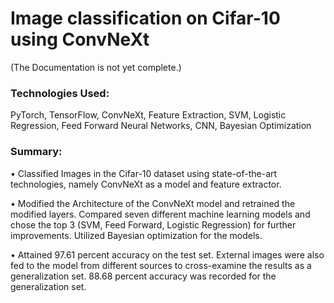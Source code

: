 # Image classification on Cifar-10 using ConvNeXt

(The Documentation is not yet complete.)

### Technologies Used:

PyTorch, TensorFlow, ConvNeXt, Feature Extraction, SVM, Logistic Regression, Feed Forward
Neural Networks, CNN, Bayesian Optimization


### Summary:
• Classified Images in the Cifar-10 dataset using state-of-the-art technologies,
namely ConvNeXt as a model and feature extractor.

• Modified the Architecture of the ConvNeXt model and retrained the
modified layers. Compared seven different machine learning models and
chose the top 3 (SVM, Feed Forward, Logistic Regression) for further
improvements. Utilized Bayesian optimization for the models.

• Attained 97.61 percent accuracy on the test set. External images were
also fed to the model from different sources to cross-examine the results
as a generalization set. 88.68 percent accuracy was recorded for
the generalization set.
